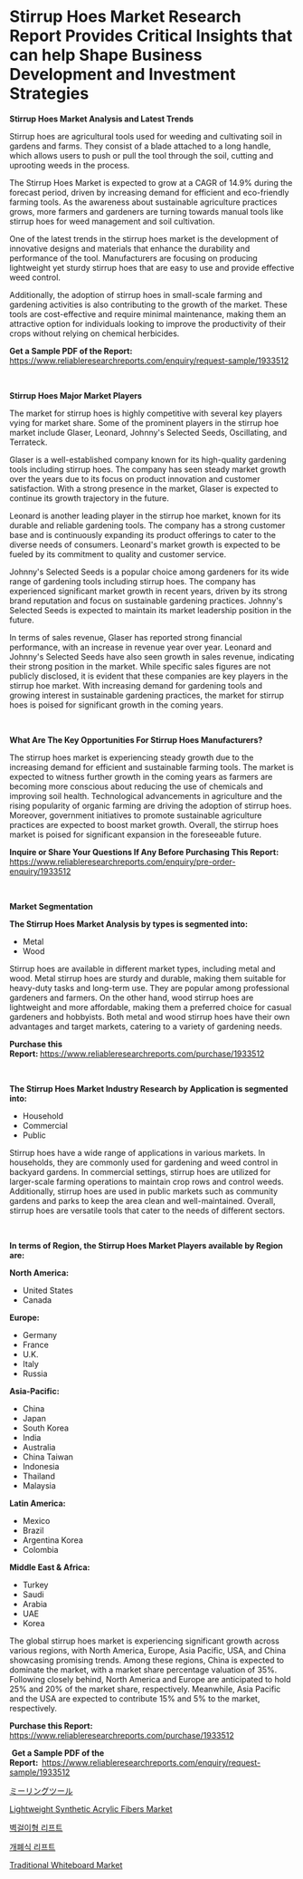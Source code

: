 <p><h1>Stirrup Hoes Market Research Report Provides Critical Insights that can help Shape Business Development and Investment Strategies</h1></p><p><strong>Stirrup Hoes Market Analysis and Latest Trends</strong></p>
<p><p>Stirrup hoes are agricultural tools used for weeding and cultivating soil in gardens and farms. They consist of a blade attached to a long handle, which allows users to push or pull the tool through the soil, cutting and uprooting weeds in the process.</p><p>The Stirrup Hoes Market is expected to grow at a CAGR of 14.9% during the forecast period, driven by increasing demand for efficient and eco-friendly farming tools. As the awareness about sustainable agriculture practices grows, more farmers and gardeners are turning towards manual tools like stirrup hoes for weed management and soil cultivation.</p><p>One of the latest trends in the stirrup hoes market is the development of innovative designs and materials that enhance the durability and performance of the tool. Manufacturers are focusing on producing lightweight yet sturdy stirrup hoes that are easy to use and provide effective weed control.</p><p>Additionally, the adoption of stirrup hoes in small-scale farming and gardening activities is also contributing to the growth of the market. These tools are cost-effective and require minimal maintenance, making them an attractive option for individuals looking to improve the productivity of their crops without relying on chemical herbicides.</p></p>
<p><strong>Get a Sample PDF of the Report:&nbsp;</strong> <a href="https://www.reliableresearchreports.com/enquiry/request-sample/1933512">https://www.reliableresearchreports.com/enquiry/request-sample/1933512</a></p>
<p>&nbsp;</p>
<p><strong>Stirrup Hoes Major Market Players</strong></p>
<p><p>The market for stirrup hoes is highly competitive with several key players vying for market share. Some of the prominent players in the stirrup hoe market include Glaser, Leonard, Johnny's Selected Seeds, Oscillating, and Terrateck.</p><p>Glaser is a well-established company known for its high-quality gardening tools including stirrup hoes. The company has seen steady market growth over the years due to its focus on product innovation and customer satisfaction. With a strong presence in the market, Glaser is expected to continue its growth trajectory in the future.</p><p>Leonard is another leading player in the stirrup hoe market, known for its durable and reliable gardening tools. The company has a strong customer base and is continuously expanding its product offerings to cater to the diverse needs of consumers. Leonard's market growth is expected to be fueled by its commitment to quality and customer service.</p><p>Johnny's Selected Seeds is a popular choice among gardeners for its wide range of gardening tools including stirrup hoes. The company has experienced significant market growth in recent years, driven by its strong brand reputation and focus on sustainable gardening practices. Johnny's Selected Seeds is expected to maintain its market leadership position in the future.</p><p>In terms of sales revenue, Glaser has reported strong financial performance, with an increase in revenue year over year. Leonard and Johnny's Selected Seeds have also seen growth in sales revenue, indicating their strong position in the market. While specific sales figures are not publicly disclosed, it is evident that these companies are key players in the stirrup hoe market. With increasing demand for gardening tools and growing interest in sustainable gardening practices, the market for stirrup hoes is poised for significant growth in the coming years.</p></p>
<p>&nbsp;</p>
<p><strong>What Are The Key Opportunities For Stirrup Hoes Manufacturers?</strong></p>
<p><p>The stirrup hoes market is experiencing steady growth due to the increasing demand for efficient and sustainable farming tools. The market is expected to witness further growth in the coming years as farmers are becoming more conscious about reducing the use of chemicals and improving soil health. Technological advancements in agriculture and the rising popularity of organic farming are driving the adoption of stirrup hoes. Moreover, government initiatives to promote sustainable agriculture practices are expected to boost market growth. Overall, the stirrup hoes market is poised for significant expansion in the foreseeable future.</p></p>
<p><strong>Inquire or Share Your Questions If Any Before Purchasing This Report:</strong> <a href="https://www.reliableresearchreports.com/enquiry/pre-order-enquiry/1933512">https://www.reliableresearchreports.com/enquiry/pre-order-enquiry/1933512</a></p>
<p>&nbsp;</p>
<p><strong>Market Segmentation</strong></p>
<p><strong>The Stirrup Hoes Market Analysis by types is segmented into:</strong></p>
<p><ul><li>Metal</li><li>Wood</li></ul></p>
<p><p>Stirrup hoes are available in different market types, including metal and wood. Metal stirrup hoes are sturdy and durable, making them suitable for heavy-duty tasks and long-term use. They are popular among professional gardeners and farmers. On the other hand, wood stirrup hoes are lightweight and more affordable, making them a preferred choice for casual gardeners and hobbyists. Both metal and wood stirrup hoes have their own advantages and target markets, catering to a variety of gardening needs.</p></p>
<p><strong>Purchase this Report:&nbsp;</strong><a href="https://www.reliableresearchreports.com/purchase/1933512">https://www.reliableresearchreports.com/purchase/1933512</a></p>
<p>&nbsp;</p>
<p><strong>The Stirrup Hoes Market Industry Research by Application is segmented into:</strong></p>
<p><ul><li>Household</li><li>Commercial</li><li>Public</li></ul></p>
<p><p>Stirrup hoes have a wide range of applications in various markets. In households, they are commonly used for gardening and weed control in backyard gardens. In commercial settings, stirrup hoes are utilized for larger-scale farming operations to maintain crop rows and control weeds. Additionally, stirrup hoes are used in public markets such as community gardens and parks to keep the area clean and well-maintained. Overall, stirrup hoes are versatile tools that cater to the needs of different sectors.</p></p>
<p>&nbsp;</p>
<p><strong>In terms of Region, the Stirrup Hoes Market Players available by Region are:</strong></p>
<p>
    <p> <strong> North America: </strong>
        <ul>
            <li>United States</li>
            <li>Canada</li>
        </ul>
        </p> 
    <p> <strong> Europe: </strong>
        <ul>
            <li>Germany</li>
            <li>France</li>
            <li>U.K.</li>
            <li>Italy</li>
            <li>Russia</li>
        </ul>
        </p> 
    <p> <strong> Asia-Pacific: </strong>
        <ul>
            <li>China</li>
            <li>Japan</li>
            <li>South Korea</li>
            <li>India</li>
            <li>Australia</li>
            <li>China Taiwan</li>
            <li>Indonesia</li>
            <li>Thailand</li>
            <li>Malaysia</li>
        </ul>
        </p> 
    <p> <strong> Latin America: </strong>
        <ul>
            <li>Mexico</li>
            <li>Brazil</li>
            <li>Argentina Korea</li>
            <li>Colombia</li>
        </ul>
        </p> 
    <p> <strong> Middle East & Africa: </strong>
        <ul>
            <li>Turkey</li>
            <li>Saudi</li>
            <li>Arabia</li>
            <li>UAE</li>
            <li>Korea</li>
        </ul>
    </p>
    </p>
<p><p>The global stirrup hoes market is experiencing significant growth across various regions, with North America, Europe, Asia Pacific, USA, and China showcasing promising trends. Among these regions, China is expected to dominate the market, with a market share percentage valuation of 35%. Following closely behind, North America and Europe are anticipated to hold 25% and 20% of the market share, respectively. Meanwhile, Asia Pacific and the USA are expected to contribute 15% and 5% to the market, respectively.</p></p>
<p><strong>Purchase this Report: </strong><a href="https://www.reliableresearchreports.com/purchase/1933512">https://www.reliableresearchreports.com/purchase/1933512</a></p>
<p>&nbsp;<strong>Get a Sample PDF of the Report:&nbsp;&nbsp;</strong><a href="https://www.reliableresearchreports.com/enquiry/request-sample/1933512">https://www.reliableresearchreports.com/enquiry/request-sample/1933512</a></p>
<p><strong></strong></p>
<p><p><a href="https://github.com/EmoryYundt1935/Market-Research-Report-List-1/blob/main/16643625347.md">ミーリングツール</a></p><p><a href="https://issuu.com/reportprime-2/docs/lightweight-synthetic-acrylic-fibers-market-size-2">Lightweight Synthetic Acrylic Fibers Market</a></p><p><a href="https://github.com/xvz497517413/Market-Research-Report-List-1/blob/main/97437764927.md">벽걸이형 리프트</a></p><p><a href="https://github.com/vskv4779xr1/Market-Research-Report-List-1/blob/main/51885904928.md">개폐식 리프트</a></p><p><a href="https://github.com/Glendatilghmankmgz0rbhwpy/Market-Research-Report-List-1/blob/main/traditional-whiteboard-market.md">Traditional Whiteboard Market</a></p></p>